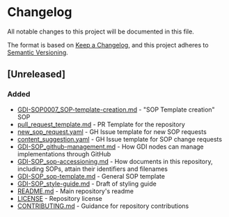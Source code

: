 # Changelog
All notable changes to this project will be documented in this file.

The format is based on [Keep a Changelog](https://keepachangelog.com/en/1.0.0/),
and this project adheres to [Semantic Versioning](https://semver.org/spec/v2.0.0.html).

## [Unreleased]

### Added

- [GDI-SOP0007_SOP-template-creation.md](sops/european-level/GDI-SOP0007_SOP-template-creation.md) - "SOP Template creation" SOP
- [pull_request_template.md](.github/pull_request_template.md) - PR Template for the repository
- [new_sop_request.yaml](.github/ISSUE_TEMPLATE/new_sop_request.yaml) - GH Issue template for new SOP requests
- [content_suggestion.yaml](.github/ISSUE_TEMPLATE/content_suggestion.yaml) - GH Issue template for SOP change requests
- [GDI-SOP_github-management.md](docs/GDI-SOP_github-management.md) - How GDI nodes can manage implementations through GitHub
- [GDI-SOP_sop-accessioning.md](docs/GDI-SOP_sop-accessioning.md) - How documents in this repository, including SOPs, attain their identifiers and filenames
- [GDI-SOP_sop-template.md](docs/GDI-SOP_sop-template.md) - General SOP template
- [GDI-SOP_style-guide.md](docs/GDI-SOP_style-guide.md) - Draft of styling guide
- [README.md](README.md) - Main repository's readme
- [LICENSE](LICENSE) - Repository license
- [CONTRIBUTING.md](CONTRIBUTING.md) - Guidance for repository contributions